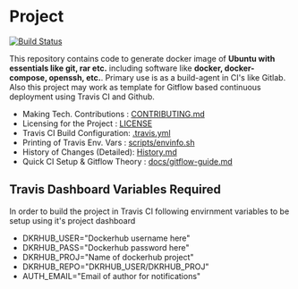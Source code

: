 # Project

[![Build Status](https://travis-ci.com/sachin-gupta/dkrhub-cinode-ubu.svg?branch=master)](https://travis-ci.com/sachin-gupta/dkrhub-cinode-ubu)

This repository contains code to generate docker image of **Ubuntu with essentials like git, rar etc.** including software like **docker, docker-compose, openssh, etc.**. Primary use is as a build-agent in CI's like Gitlab. Also this project may work as template for Gitflow based continuous deployment using Travis CI and Github.

- Making Tech. Contributions : [CONTRIBUTING.md](CONTRIBUTING.md)
- Licensing for the Project : [LICENSE](LICENSE)
- Travis CI Build Configuration: [.travis.yml](.travis.yml)
- Printing of Travis Env. Vars : [scripts/envinfo.sh](scripts/envinfo.sh)
- History of Changes (Detailed): [History.md](History.md)
- Quick CI Setup & Gitflow Theory : [docs/gitflow-guide.md](docs/gitflow-guide.md)

## Travis Dashboard Variables Required

In order to build the project in Travis CI following envirnment variables to be setup using it's project dashboard

- DKRHUB_USER="Dockerhub username here"
- DKRHUB_PASS="Dockerhub password here"
- DKRHUB_PROJ="Name of dockerhub project"
- DKRHUB_REPO="DKRHUB_USER/DKRHUB_PROJ"
- AUTH_EMAIL="Email of author for notifications"
